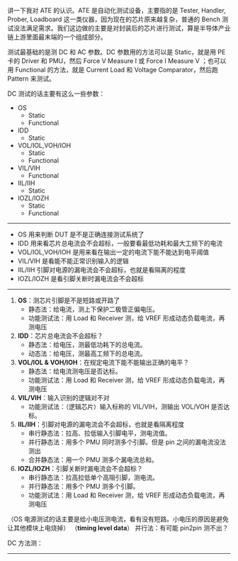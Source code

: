 讲一下我对 ATE 的认识。ATE 是自动化测试设备，主要指的是 Tester, Handler, Prober, Loadboard 这一类仪器，因为现在的芯片原来越复杂，普通的 Bench 测试没法满足需求。我们这边做的主要是对封装后的芯片进行测试，算是半导体产业链上游里面最末端的一个组成部分。

测试最基础的是测 DC 和 AC 参数。DC 参数用的方法可以是 Static，就是用 PE 卡的 Driver 和 PMU，然后 Force V Measure I 或 Force I Measure V ；也可以用 Functional 的方法，就是 Current Load 和 Voltage Comparator，然后跑 Pattern 来测试。

DC 测试的话主要有这么一些参数：

- OS
  - Static
  - Functional
- IDD
  - Static
- VOL/IOL,VOH/IOH
  - Static
  - Functional
- VIL/VIH
  - Functional
- IIL/IIH
  - Static
- IOZL/IOZH
  - Static
  - Functional

---

- OS 用来判断 DUT 是不是正确连接测试系统了
- IDD 用来看芯片总电流会不会超标，一般要看最低功耗和最大工频下的电流
- VOL/IOL,VOH/IOH 是用来看在输出一定的电流下能不能达到电平阈值
- VIL/VIH 是看能不能正常识别输入的逻辑
- IIL/IIH 引脚对电源的漏电流会不会超标，也就是看隔离的程度
- IOZL/IOZH 是看引脚关断时漏电流会不会超标

---

1. **OS**：测芯片引脚是不是短路或开路了
   - 静态法：给电流，测上下保护二极管正偏电压。
   - 功能测试法：用 Load 和 Receiver 测，给 VREF 形成动态负载电流，再测电压
2. **IDD**：芯片总电流会不会超标？
   - 静态法：给电压，测最低功耗下的总电流。
   - 动态法：给电压，测最高工频下的总电流。
3. **VOL/IOL & VOH/IOH**：在规定电流下能不能输出正确的电平？
   - 静态法：给电流测电压是否达标。
   - 功能测试法：用 Load 和 Receiver 测，给 VREF 形成动态负载电流，再测电压
4. **VIL/VIH**：输入识别的逻辑对不对
   - 功能测试法：（逻辑芯片）输入标称的 VIL/VIH，测输出 VOL/VOH 是否达标。
5. **IIL/IIH**：引脚对电源的漏电流会不会超标，也就是看隔离程度
   - 串行静态法：拉高、拉低输入引脚电平，测电流值。
   - 并行静态法：用多个 PMU 同时测多个引脚。但是 pin 之间的漏电流没法测出
   - 合并静态法：用一个 PMU 测多个漏电流总和。
6. **IOZL/IOZH**：引脚关断时漏电流会不会超标？
   - 串行静态法：拉高拉低单个高阻引脚，测电流。
   - 并行静态法：用多个 PMU 测多个引脚。
   - 功能测试法：用 Load 和 Receiver 测，给 VREF 形成动态负载电流，再测电压

（OS 电源测试的话主要是给小电压测电流，看有没有短路。小电压的原因是避免让其他模块上电烧掉）
（**timing level data**）
并行法：有可能 pin2pin 测不出？

DC 方法测：

---



